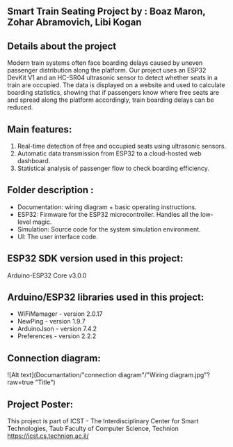 ## Smart Train Seating Project by : Boaz Maron, Zohar Abramovich, Libi Kogan
  
## Details about the project
Modern train systems often face boarding delays caused by uneven passenger distribution along the platform.
Our project uses an ESP32 DevKit V1 and an HC-SR04 ultrasonic sensor to detect whether seats in a train are occupied. The data is displayed on a website and used to calculate boarding statistics, showing that if passengers know where free seats are and spread along the platform accordingly, train boarding delays can be reduced.


## Main features:
  1) Real-time detection of free and occupied seats using ultrasonic sensors.
  2) Automatic data transmission from ESP32 to a cloud-hosted web dashboard.
  3) Statistical analysis of passenger flow to check boarding efficiency.
 
## Folder description :
* Documentation: wiring diagram + basic operating instructions.
* ESP32: Firmware for the ESP32 microcontroller. Handles all the low-level magic.
* Simulation: Source code for the system simulation environment.
* UI: The user interface code.

## ESP32 SDK version used in this project: 
Arduino-ESP32 Core v3.0.0

## Arduino/ESP32 libraries used in this project:
* WiFiMamager - version 2.0.17
* NewPing - version 1.9.7
* ArduinoJson - version 7.4.2
* Preferences - version 2.2.2

## Connection diagram:
![Alt text](Documantation/"connection diagram"/"Wiring diagram.jpg"?raw=true "Title")

## Project Poster:
 
This project is part of ICST - The Interdisciplinary Center for Smart Technologies, Taub Faculty of Computer Science, Technion
https://icst.cs.technion.ac.il/ 
